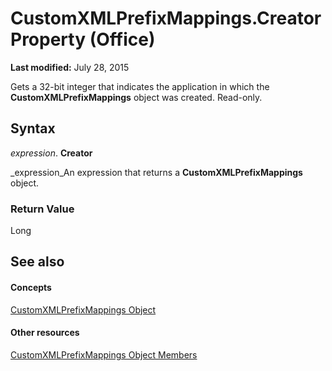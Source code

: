 
# CustomXMLPrefixMappings.Creator Property (Office)

 **Last modified:** July 28, 2015

Gets a 32-bit integer that indicates the application in which the  **CustomXMLPrefixMappings** object was created. Read-only.

## Syntax

 _expression_. **Creator**

 _expression_An expression that returns a  **CustomXMLPrefixMappings** object.


### Return Value

Long


## See also


#### Concepts


 [CustomXMLPrefixMappings Object](7da5e1df-a436-ab54-4ea0-270f3edaf240.md)
#### Other resources


 [CustomXMLPrefixMappings Object Members](03fb6754-794d-2c9d-5775-8265e3bcb8e9.md)
